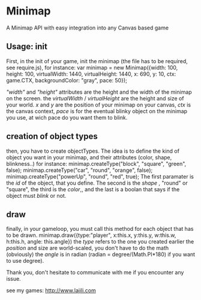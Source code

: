 Minimap
=======

A Minimap API with easy integration into any Canvas based game

Usage:
init
--------------
First, in the init of your game, init the minimap (the file has to be required, see require.js), for instance:
    var minimap = new Minimap({width: 100, height: 100, virtualWidth: 1440, virtualHeight: 1440, x: 690, y: 10, ctx: game.CTX, backgroundColor: "gray", pace: 50});

*"width"* and *"height"* attributes are the height and the width of the minimap on the screen. 
the *virtualWidth* / *virtualHeight* are the height and size of your world.
*x* and *y* are the position of your minimap on your canvas,
*ctx* is the canvas context,
*pace* is for the eventual blinky object on the minimap you use, at wich pace do you want them to blink.

creation of object types
--------------
then, you have to create objectTypes. The idea is to define the kind of object you want in your minimap, and their attributes (color, shape, blinkness..)
for instance:
    minimap.createType("block", "square", "green", false);
    minimap.createType("car", "round", "orange", false);
    minimap.createType("powerUp", "round", "red", true);
The first paramater is the *id* of the object, that you define. The second is the *shape* , "round" or "square", the third is the *color*,, and the last is a boolan that says if the object must *blink* or not.

draw
--------------
finally, in your gameloop, you must call this method for each object that has to be drawn.
    minimap.draw({type:"player", x:this.x, y:this.y, w:this.w, h:this.h, angle: this.angle})
the *type* refers to the one you created earlier
the *position* and size are world-scaled, you don't have to do the math (obviously)
the *angle* is in radian (radian = degree/(Math.PI*180) if you want to use degree).

Thank you, don't hesitate to communicate with me if you encounter any issue.

see my games: http://www.lajili.com
